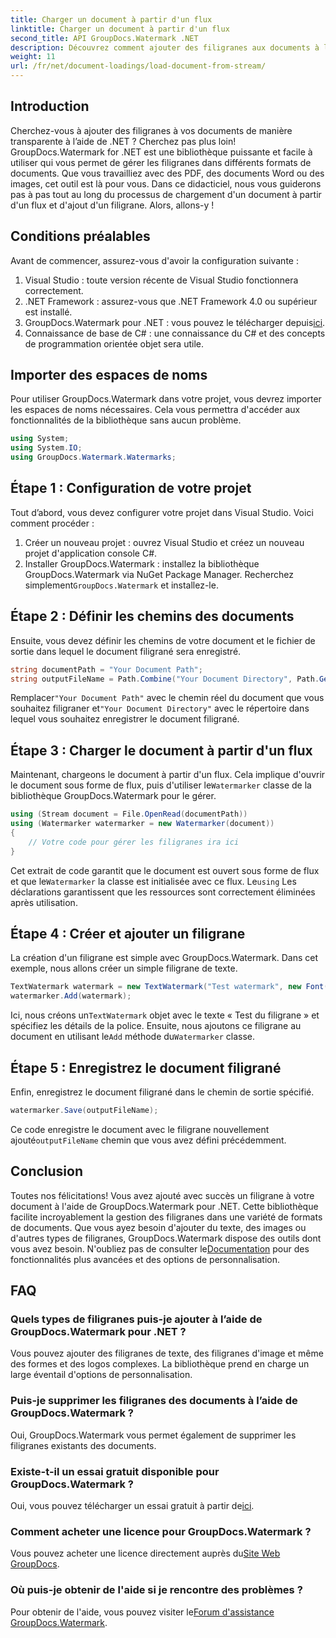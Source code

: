 ```yaml
---
title: Charger un document à partir d'un flux
linktitle: Charger un document à partir d'un flux
second_title: API GroupDocs.Watermark .NET
description: Découvrez comment ajouter des filigranes aux documents à l'aide de GroupDocs.Watermark pour .NET avec ce guide. Parfait pour les développeurs cherchant à améliorer la sécurité des documents.
weight: 11
url: /fr/net/document-loadings/load-document-from-stream/
---
```

## Introduction
Cherchez-vous à ajouter des filigranes à vos documents de manière transparente à l’aide de .NET ? Cherchez pas plus loin! GroupDocs.Watermark for .NET est une bibliothèque puissante et facile à utiliser qui vous permet de gérer les filigranes dans différents formats de documents. Que vous travailliez avec des PDF, des documents Word ou des images, cet outil est là pour vous. Dans ce didacticiel, nous vous guiderons pas à pas tout au long du processus de chargement d'un document à partir d'un flux et d'ajout d'un filigrane. Alors, allons-y !
## Conditions préalables
Avant de commencer, assurez-vous d'avoir la configuration suivante :
1. Visual Studio : toute version récente de Visual Studio fonctionnera correctement.
2. .NET Framework : assurez-vous que .NET Framework 4.0 ou supérieur est installé.
3.  GroupDocs.Watermark pour .NET : vous pouvez le télécharger depuis[ici](https://releases.groupdocs.com/Watermark/net/).
4. Connaissance de base de C# : une connaissance du C# et des concepts de programmation orientée objet sera utile.

## Importer des espaces de noms
Pour utiliser GroupDocs.Watermark dans votre projet, vous devrez importer les espaces de noms nécessaires. Cela vous permettra d'accéder aux fonctionnalités de la bibliothèque sans aucun problème.
```csharp
using System;
using System.IO;
using GroupDocs.Watermark.Watermarks;
```
## Étape 1 : Configuration de votre projet
Tout d’abord, vous devez configurer votre projet dans Visual Studio. Voici comment procéder :
1. Créer un nouveau projet : ouvrez Visual Studio et créez un nouveau projet d'application console C#.
2.  Installer GroupDocs.Watermark : installez la bibliothèque GroupDocs.Watermark via NuGet Package Manager. Recherchez simplement`GroupDocs.Watermark` et installez-le.
## Étape 2 : Définir les chemins des documents
Ensuite, vous devez définir les chemins de votre document et le fichier de sortie dans lequel le document filigrané sera enregistré.
```csharp
string documentPath = "Your Document Path";
string outputFileName = Path.Combine("Your Document Directory", Path.GetFileName(documentPath));
```
 Remplacer`"Your Document Path"` avec le chemin réel du document que vous souhaitez filigraner et`"Your Document Directory"` avec le répertoire dans lequel vous souhaitez enregistrer le document filigrané.
## Étape 3 : Charger le document à partir d'un flux
Maintenant, chargeons le document à partir d'un flux. Cela implique d'ouvrir le document sous forme de flux, puis d'utiliser le`Watermarker` classe de la bibliothèque GroupDocs.Watermark pour le gérer.
```csharp
using (Stream document = File.OpenRead(documentPath))
using (Watermarker watermarker = new Watermarker(document))
{
    // Votre code pour gérer les filigranes ira ici
}
```
 Cet extrait de code garantit que le document est ouvert sous forme de flux et que le`Watermarker` la classe est initialisée avec ce flux. Le`using` Les déclarations garantissent que les ressources sont correctement éliminées après utilisation.
## Étape 4 : Créer et ajouter un filigrane
La création d'un filigrane est simple avec GroupDocs.Watermark. Dans cet exemple, nous allons créer un simple filigrane de texte.
```csharp
TextWatermark watermark = new TextWatermark("Test watermark", new Font("Arial", 12));
watermarker.Add(watermark);
```
 Ici, nous créons un`TextWatermark` objet avec le texte « Test du filigrane » et spécifiez les détails de la police. Ensuite, nous ajoutons ce filigrane au document en utilisant le`Add` méthode du`Watermarker` classe.
## Étape 5 : Enregistrez le document filigrané
Enfin, enregistrez le document filigrané dans le chemin de sortie spécifié.
```csharp
watermarker.Save(outputFileName);
```
 Ce code enregistre le document avec le filigrane nouvellement ajouté`outputFileName` chemin que vous avez défini précédemment.

## Conclusion
Toutes nos félicitations! Vous avez ajouté avec succès un filigrane à votre document à l'aide de GroupDocs.Watermark pour .NET. Cette bibliothèque facilite incroyablement la gestion des filigranes dans une variété de formats de documents. Que vous ayez besoin d'ajouter du texte, des images ou d'autres types de filigranes, GroupDocs.Watermark dispose des outils dont vous avez besoin. N'oubliez pas de consulter le[Documentation](https://tutorials.groupdocs.com/Watermark/net/) pour des fonctionnalités plus avancées et des options de personnalisation.
## FAQ
### Quels types de filigranes puis-je ajouter à l’aide de GroupDocs.Watermark pour .NET ?
Vous pouvez ajouter des filigranes de texte, des filigranes d'image et même des formes et des logos complexes. La bibliothèque prend en charge un large éventail d'options de personnalisation.
### Puis-je supprimer les filigranes des documents à l’aide de GroupDocs.Watermark ?
Oui, GroupDocs.Watermark vous permet également de supprimer les filigranes existants des documents.
### Existe-t-il un essai gratuit disponible pour GroupDocs.Watermark ?
 Oui, vous pouvez télécharger un essai gratuit à partir de[ici](https://releases.groupdocs.com/).
### Comment acheter une licence pour GroupDocs.Watermark ?
Vous pouvez acheter une licence directement auprès du[Site Web GroupDocs](https://purchase.groupdocs.com/buy).
### Où puis-je obtenir de l'aide si je rencontre des problèmes ?
 Pour obtenir de l'aide, vous pouvez visiter le[Forum d'assistance GroupDocs.Watermark](https://forum.groupdocs.com/c/watermark/19).